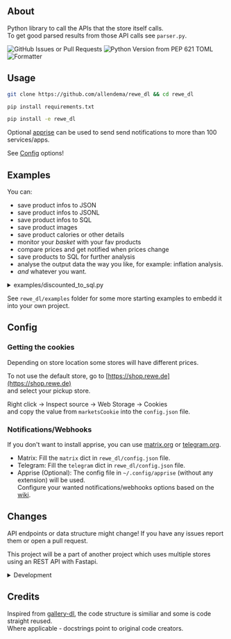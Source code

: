 ## About
Python library to call the APIs that the store itself calls.  
To get good parsed results from those API calls see `parser.py`.  

![GitHub Issues or Pull Requests](https://shields.sp-codes.de/github/issues/allendema/rewe_dl)
![Python Version from PEP 621 TOML](https://shields.sp-codes.de/python/required-version-toml?tomlFilePath=https%3A%2F%2Fraw.githubusercontent.com%2Fallendema%2Frewe_dl%2Fmain%2Fpyproject.toml)
![Formatter](https://shields.sp-codes.de/badge/formatter-ruff-blue)

## Usage
```bash
git clone https://github.com/allendema/rewe_dl && cd rewe_dl
```  
```bash
pip install requirements.txt
```  
```bash
pip install -e rewe_dl
```

Optional [apprise](https://github.com/caronc/apprise/wiki/) can be used to send send notifications to more than 100 services/apps.

See [Config](##config) options!


## Examples
You can:
  - save product infos to JSON
  - save product infos to JSONL
  - save product infos to SQL
  - save product images
  - save product calories or other details
  - monitor your _basket_ with your fav products
  - compare prices and get notified when prices change
  - save products to SQL for further analysis
  - analyse the output data the way you like, for example: inflation analysis.
  - _and_ whatever you want.



<details>
    <summary>examples/discounted_to_sql.py</summary>
    ```python  
        def main():
            discounted_products = STORE().get_discounted_products()

            all_products = Parser().parse_search_results_products(discounted_products)

            this_file = Path(__file__).stem
            todays_date = datetime.today().strftime("%Y-%m-%d")

            file_name = f"{this_file}-{todays_date}.sqlite3"

            SqlPP.save_to_sql(all_products, file_name)
    ```
</details>


See `rewe_dl/examples` folder for some more starting examples to embedd it into your own project.


## Config
### Getting the cookies
Depending on store location some stores will have different prices.

To not use the default store, go to [https://shop.rewe.de](https://shop.rewe.de)  
and select your pickup store.

Right click -> Inspect source -> Web Storage -> Cookies  
and copy the value from `marketsCookie` into the `config.json` file.

### Notifications/Webhooks
If you don't want to install apprise, you can use [matrix.org](https://matrix.org) or [telegram.org](https://telegram.org).  

- Matrix:
    Fill the `matrix` dict in `rewe_dl/config.json` file.
- Telegram:
    Fill the `telegram` dict in `rewe_dl/config.json` file.
- Apprise (Optional): The config file in `~/.config/apprise` (without any extension) will be used.  
    Configure your wanted notifications/webhooks options based on the [wiki](https://github.com/caronc/apprise/wiki/).


## Changes
API endpoints or data structure might change!
If you have any issues report them or open a pull request.

This project will be a part of another project which uses multiple stores using an REST API with Fastapi.


<details>

<summary>Development</summary>

### Development
If you want to modify something:  
  - `pip install requirements-dev.txt`
  - The `pyproject.toml` file is used for linting/formatting with `ruff`.
  - Make your changes.
  - If you add tests run them with `python3 ./scripts/run_tests.py`.
  - Run `ruff check --fix .`
  - Run `ruff format .`
  - Create a [Pull Request](https://docs.github.com/en/pull-requests/collaborating-with-pull-requests/proposing-changes-to-your-work-with-pull-requests/creating-a-pull-request).

</details>


## Credits
Inspired from [gallery-dl](https://github.com/mikf/gallery-dl), the code structure is similiar and some is code straight reused.  
Where applicable - docstrings point to original code creators.

